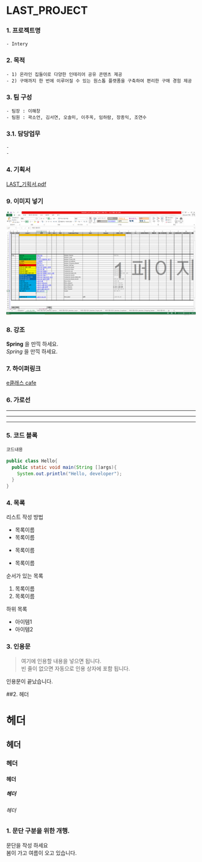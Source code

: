 # LAST_PROJECT

### 1. 프로젝트명
``` 
- Intery
```

### 2. 목적
``` 
- 1) 온라인 집들이로 다양한 인테리어 공유 콘텐츠 제공
- 2) 구매까지 한 번에 이루어질 수 있는 원스톱 플랫폼을 구축하여 편리한 구매 경험 제공 
```

### 3. 팀 구성
``` 
- 팀장 : 이해창
- 팀원 : 곽소언, 김서연, 오솔미, 이주옥, 임하람, 장종익, 조연수
```

### 3.1. 담당업무
``` 
- 
- 
```

### 4. 기획서
[LAST_기획서.pdf](https://github.com/code-you-dream-with-me/LAST_PROJECT/files/6410604/LAST_.pdf)

### 9. 이미지 넣기
![e클래스 cafe](https://github.com/jji307/EX_MARKDOWN/blob/main/%EC%84%A4%EA%B3%84%EC%84%9C.png "e클래스의 cate 입니다.")

### 8. 강조
**Spring** 을 만끽 하세요.  
*Spring* 을 만끽 하세요. 

### 7. 하이퍼링크
[e클래스 cafe](https://cafe.naver.com/kndjang "e클래스의 cate 입니다.")

### 6. 가로선
---
***
---

### 5. 코드 블록
``` 프로그래밍 언어
코드내용
```

```Java
public class Hello{
  public static void main(String []args){
    System.out.println("Hello, developer");
  }
}
```

### 4. 목록
리스트 작성 방법

* 목록이름  
* 목록이름  
- 목록이름  
+ 목록이름  

순서가 있는 목록  
1. 목록이름  
2. 목록이름  

하위 목록

- 아이템1  
- 아이템2  

### 3. 인용문
> 여기에 인용할 내용을 넣으면 됩니다.  
> 빈 줄이 없으면 자동으로 인용 상자에 포함 됩니다.  
> 
인용문이 끝났습니다.

##2. 헤더  
# 헤더  
## 헤더  
### 헤더  
#### 헤더  
##### 헤더  
###### 헤더 

### 1. 문단 구분을 위한 개행.
문단을 작성 하세요  
봄이 가고 여름이 오고 있습니다.
